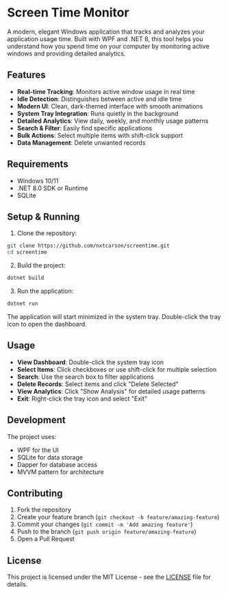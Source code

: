 # Screen Time Monitor

A modern, elegant Windows application that tracks and analyzes your application usage time. Built with WPF and .NET 8, this tool helps you understand how you spend time on your computer by monitoring active windows and providing detailed analytics.

## Features

- **Real-time Tracking**: Monitors active window usage in real time
- **Idle Detection**: Distinguishes between active and idle time
- **Modern UI**: Clean, dark-themed interface with smooth animations
- **System Tray Integration**: Runs quietly in the background
- **Detailed Analytics**: View daily, weekly, and monthly usage patterns
- **Search & Filter**: Easily find specific applications
- **Bulk Actions**: Select multiple items with shift-click support
- **Data Management**: Delete unwanted records

## Requirements

- Windows 10/11
- .NET 8.0 SDK or Runtime
- SQLite

## Setup & Running

1. Clone the repository:
```bash
git clone https://github.com/nxtcarson/screentime.git
cd screentime
```

2. Build the project:
```bash
dotnet build
```

3. Run the application:
```bash
dotnet run
```

The application will start minimized in the system tray. Double-click the tray icon to open the dashboard.

## Usage

- **View Dashboard**: Double-click the system tray icon
- **Select Items**: Click checkboxes or use shift-click for multiple selection
- **Search**: Use the search box to filter applications
- **Delete Records**: Select items and click "Delete Selected"
- **View Analytics**: Click "Show Analysis" for detailed usage patterns
- **Exit**: Right-click the tray icon and select "Exit"

## Development

The project uses:
- WPF for the UI
- SQLite for data storage
- Dapper for database access
- MVVM pattern for architecture

## Contributing

1. Fork the repository
2. Create your feature branch (`git checkout -b feature/amazing-feature`)
3. Commit your changes (`git commit -m 'Add amazing feature'`)
4. Push to the branch (`git push origin feature/amazing-feature`)
5. Open a Pull Request

## License

This project is licensed under the MIT License - see the [LICENSE](LICENSE) file for details. 